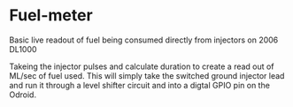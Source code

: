 # Fuel-meter
Basic live readout of fuel being consumed directly from injectors on 2006 DL1000

Takeing the injector pulses and calculate duration to create a read out of ML/sec of fuel used.
This will simply take the switched ground injector lead and run it through a level shifter circuit and into a digtal GPIO pin on the Odroid.
